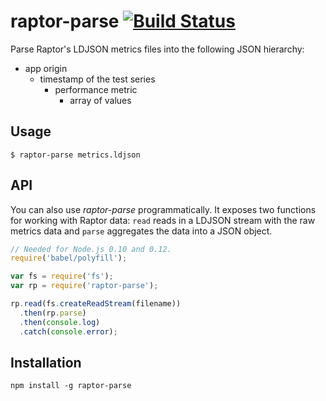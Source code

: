 raptor-parse [![Build Status][travisimage]][travislink]
============================================================

[travisimage]: https://travis-ci.org/stasm/raptor-parse.png?branch=master
[travislink]: https://travis-ci.org/stasm/raptor-parse

Parse Raptor's LDJSON metrics files into the following JSON hierarchy:

  - app origin
    - timestamp of the test series
      - performance metric
        - array of values

Usage
-----

    $ raptor-parse metrics.ldjson


API
---

You can also use _raptor-parse_ programmatically.  It exposes two functions 
for working with Raptor data: `read` reads in a LDJSON stream with the raw 
metrics data and `parse` aggregates the data into a JSON object.

```javascript
// Needed for Node.js 0.10 and 0.12.
require('babel/polyfill');

var fs = require('fs');
var rp = require('raptor-parse');

rp.read(fs.createReadStream(filename))
  .then(rp.parse)
  .then(console.log)
  .catch(console.error);
```


Installation
------------

    npm install -g raptor-parse
